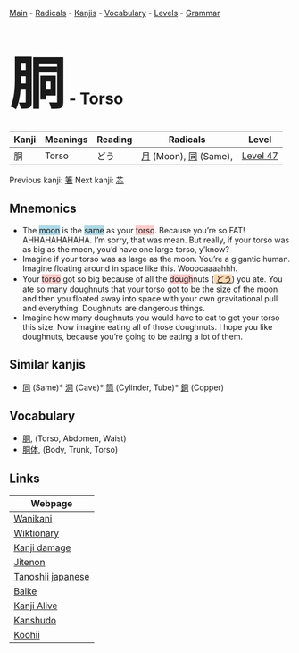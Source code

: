 <style> bigfont {font-size: 100px}</style>
[Main](../README.md) -
[Radicals](../radicals.md) -
[Kanjis](../kanjis.md) -
[Vocabulary](../vocabulary.md) -
[Levels](../levels.md) -
[Grammar](../grammar.md)
# <bigfont> 胴</bigfont> - Torso 

| Kanji | Meanings | Reading | Radicals | Level |
| --- | --- | --- | --- | --- |
| 胴 | Torso | どう | [月](../radicals/月.md) (Moon), [同](../radicals/同.md) (Same),  | [Level 47](../levels/wk_level47.md) |

Previous kanji: [箸](箸.md) Next kanji: [芯](芯.md) 

## Mnemonics
 * The <span style="background-color:#ADD8E6"> moon</span> is the <span style="background-color:#ADD8E6"> same</span> as your <span style="background-color:#ffcccb"> torso</span>. Because you’re so FAT! AHHAHAHAHAHA. I’m sorry, that was mean. But really, if your torso was as big as the moon, you’d have one large torso, y’know?
* Imagine if your torso was as large as the moon. You’re a gigantic human. Imagine floating around in space like this. Wooooaaaahhh.
* Your <span style="background-color:#ffcccb"> torso</span> got so big because of all the <span style="background-color:#ffcccb"> dough</span>nuts (<span style="background-color:#fed8b1"> [どう](https://jisho.org/search/どう)</span>) you ate. You ate so many doughnuts that your torso got to be the size of the moon and then you floated away into space with your own gravitational pull and everything. Doughnuts are dangerous things.
* Imagine how many doughnuts you would have to eat to get your torso this size. Now imagine eating all of those doughnuts. I hope you like doughnuts, because you’re going to be eating a lot of them.


## Similar kanjis
 * [同](同.md) (Same)* [洞](洞.md) (Cave)* [筒](筒.md) (Cylinder, Tube)* [銅](銅.md) (Copper)


## Vocabulary
 * [胴](../vocabulary/胴.md), (Torso, Abdomen, Waist)
* [胴体](../vocabulary/胴.md), (Body, Trunk, Torso)



## Links 

| Webpage |
| --- |
| [Wanikani          ](https://www.wanikani.com/kanji/胴) |
| [Wiktionary        ](https://en.wiktionary.org/wiki/胴) |
| [Kanji damage      ](http://www.kanjidamage.com/kanji/search?utf8=✓&q=胴) |
| [Jitenon           ](https://jitenon.com/kanji/胴) |
| [Tanoshii japanese ](https://www.tanoshiijapanese.com/dictionary/kanji.cfm?k=胴) |
| [Baike             ](https://baike.baidu.com/item/胴) |
| [Kanji Alive       ](https://app.kanjialive.com/胴) |
| [Kanshudo          ](https://www.kanshudo.com/searchmn?q=胴) |
| [Koohii            ](https://kanji.koohii.com/study/kanji/胴) |
